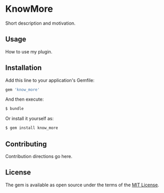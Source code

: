 # KnowMore
Short description and motivation.

## Usage
How to use my plugin.

## Installation
Add this line to your application's Gemfile:

```ruby
gem 'know_more'
```

And then execute:
```bash
$ bundle
```

Or install it yourself as:
```bash
$ gem install know_more
```

## Contributing
Contribution directions go here.

## License
The gem is available as open source under the terms of the [MIT License](http://opensource.org/licenses/MIT).
